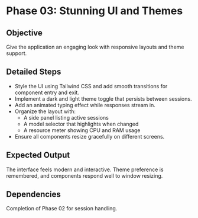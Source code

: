 # Phase 03: Stunning UI and Themes

## Objective
Give the application an engaging look with responsive layouts and theme support.

## Detailed Steps
- Style the UI using Tailwind CSS and add smooth transitions for component entry and exit.
- Implement a dark and light theme toggle that persists between sessions.
- Add an animated typing effect while responses stream in.
- Organize the layout with:
  - A side panel listing active sessions
  - A model selector that highlights when changed
  - A resource meter showing CPU and RAM usage
- Ensure all components resize gracefully on different screens.

## Expected Output
The interface feels modern and interactive. Theme preference is remembered, and components respond well to window resizing.

## Dependencies
Completion of Phase 02 for session handling.
